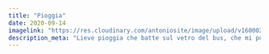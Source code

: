 ```yaml
---
title: "Pioggia"
date: 2020-09-14
imagelink: "https://res.cloudinary.com/antoniosite/image/upload/v1600028301/Foto/59204076_344744212892275_6333770605231181465_n.jpg_l68wae.jpg"
description_meta: "Lieve pioggia che batte sul vetro del bus, che mi porta a scuola ogni mattina."
---
```


